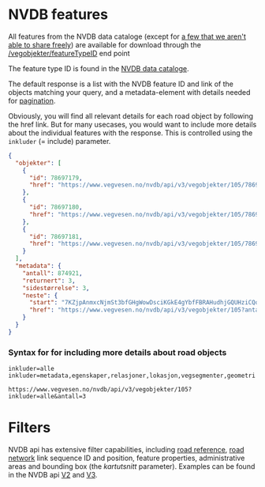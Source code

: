 # NVDB features

All features from the NVDB data cataloge (except for [a few that we aren't able to share freely](https://www.vegdata.no/bruk-av-data/objekttyper-vi-ikke-publiserer/)) are available for download through the [/vegobjekter/featureTypeID](https://www.vegvesen.no/nvdb/api/v3/vegobjekter) end point 

The feature type ID is found in the [NVDB data cataloge](./konsept2_datakatalog.md). 

The default response is a list with the NVDB feature ID and link of the objects matching your query, and a metadata-element with details needed for [pagination](./README.md). 

Obviously, you will find all relevant details for each road object by following the href link. But for many usecases, you would want to include more details about the individual features with the response. This is controlled using the `inkluder` (= include) parameter. 

```json
{
  "objekter": [
    {
      "id": 78697179,
      "href": "https://www.vegvesen.no/nvdb/api/v3/vegobjekter/105/78697179/1"
    },
    {
      "id": 78697180,
      "href": "https://www.vegvesen.no/nvdb/api/v3/vegobjekter/105/78697180/1"
    },
    {
      "id": 78697181,
      "href": "https://www.vegvesen.no/nvdb/api/v3/vegobjekter/105/78697181/1"
    }
  ],
  "metadata": {
    "antall": 874921,
    "returnert": 3,
    "sidestørrelse": 3,
    "neste": {
      "start": "7KZjpAnmxcNjmSt3bfGHgWowDsciKGkE4gYbfFBRAHudhjGQUHziCQq8K55aBtZPKseXih8zbx2FGZuPT3P96q7NYjNgo42m4SsChxHn",
      "href": "https://www.vegvesen.no/nvdb/api/v3/vegobjekter/105?antall=3&start=7KZjpAnmxcNjmSt3bfGHgWowDsciKGkE4gYbfFBRAHudhjGQUHziCQq8K55aBtZPKseXih8zbx2FGZuPT3P96q7NYjNgo42m4SsChxHn"
    }
  }
}
```

### Syntax for for including more details about road objects

```
inkluder=alle
inkluder=metadata,egenskaper,relasjoner,lokasjon,vegsegmenter,geometri

https://www.vegvesen.no/nvdb/api/v3/vegobjekter/105?inkluder=alle&antall=3
```

# Filters

NVDB api has extensive filter capabilities, including [road reference](./konsept4_roadreference.md), [road network](./konsept5_network.md) link sequence ID and position, feature properties, administrative areas and bounding box (the _kartutsnitt_ parameter). Examples can be found in the NVDB api [V2](https://api.vegdata.no/parameter/avansertefilter.html) and [V3](https://nvdbapilesv3.docs.apiary.io/#reference/0/vegobjekter). 


